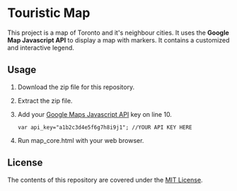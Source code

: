 # Touristic Map
This project is a map of Toronto and it's neighbour cities. It uses the **Google Map Javascript API** to display a map with markers. It contains a customized and interactive legend.

## Usage
1. Download the zip file for this repository.
2. Extract the zip file.
3. Add your [Google Maps Javascript API](https://developers.google.com/maps/documentation/javascript/) key on line 10.

	`var api_key="a1b2c3d4e5f6g7h8i9j1"; //YOUR API KEY HERE`
4. Run map_core.html with your web browser.

## License
The contents of this repository are covered under the [MIT License](LICENSE).
